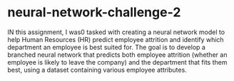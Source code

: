 # neural-network-challenge-2

IN   this assignment, I was0 tasked with creating a neural network model to help Human Resources (HR) predict employee attrition and identify which department an employee is best suited for. The goal is to develop a branched neural network that predicts both employee attrition (whether an employee is likely to leave the company) and the department that fits them best, using a dataset containing various employee attributes.
